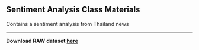 ## Sentiment Analysis Class Materials

Contains a sentiment analysis from Thailand news

---

**Download RAW dataset [here](https://drive.google.com/file/d/1-8S4kQ6B3sd79Yr0VGmKkpE_r_buRdc9/view?usp=sharing)**